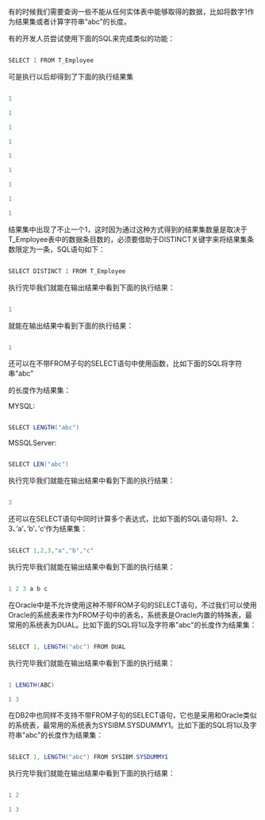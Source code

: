 有的时候我们需要查询一些不能从任何实体表中能够取得的数据，比如将数字1作为结果集或者计算字符串“abc”的长度。
有的开发人员尝试使用下面的SQL来完成类似的功能：
```java  
SELECT 1 FROM T_Employee
```
可是执行以后却得到了下面的执行结果集
```java  
1
1
1
1
1
1
1
1
1
```
结果集中出现了不止一个1，这时因为通过这种方式得到的结果集数量是取决于T_Employee表中的数据条目数的，必须要借助于DISTINCT关键字来将结果集条数限定为一条，SQL语句如下：
```java  
SELECT DISTINCT 1 FROM T_Employee
```
执行完毕我们就能在输出结果中看到下面的执行结果：
```java  
1
```
就能在输出结果中看到下面的执行结果：
```java  
1
```
还可以在不带FROM子句的SELECT语句中使用函数，比如下面的SQL将字符串“abc”
的长度作为结果集：
MYSQL:
```java  
SELECT LENGTH("abc")
```
MSSQLServer:
```java  
SELECT LEN("abc")
```
执行完毕我们就能在输出结果中看到下面的执行结果：
```java  
3
```
还可以在SELECT语句中同时计算多个表达式，比如下面的SQL语句将1、2、3、’a’、’b’、’c’作为结果集：
```java  
SELECT 1,2,3,"a","b","c"
```
执行完毕我们就能在输出结果中看到下面的执行结果：
```java  
1 2 3 a b c
```
在Oracle中是不允许使用这种不带FROM子句的SELECT语句，不过我们可以使用Oracle的系统表来作为FROM子句中的表名，系统表是Oracle内置的特殊表，最常用的系统表为DUAL。比如下面的SQL将1以及字符串"abc"的长度作为结果集：
```java  
SELECT 1, LENGTH("abc") FROM DUAL
```
执行完毕我们就能在输出结果中看到下面的执行结果：
```java  
1 LENGTH(ABC)
1 3
```
在DB2中也同样不支持不带FROM子句的SELECT语句，它也是采用和Oracle类似的系统表，最常用的系统表为SYSIBM.SYSDUMMY1。比如下面的SQL将1以及字符串"abc"的长度作为结果集：
```java  
SELECT 1, LENGTH("abc") FROM SYSIBM.SYSDUMMY1
```
执行完毕我们就能在输出结果中看到下面的执行结果：
```java  
1 2
1 3
```